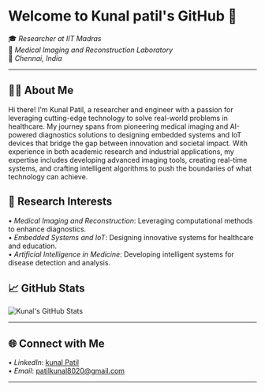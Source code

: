 # Welcome to Kunal patil's GitHub 👋  
🎓 *Researcher at IIT Madras*  
🧠 *Medical Imaging and Reconstruction Laboratory*  
📍 *Chennai, India*  

---

## 👨‍💻 About Me  

Hi there! I'm Kunal Patil, a researcher and engineer with a passion for leveraging cutting-edge technology to solve real-world problems in healthcare. My journey spans from pioneering medical imaging and AI-powered diagnostics solutions to designing embedded systems and IoT devices that bridge the gap between innovation and societal impact. With experience in both academic research and industrial applications, my expertise includes developing advanced imaging tools, creating real-time systems, and crafting intelligent algorithms to push the boundaries of what technology can achieve.

## 🧪 Research Interests  

•⁠  ⁠*Medical Imaging and Reconstruction*: Leveraging computational methods to enhance diagnostics.  
•⁠  ⁠*Embedded Systems and IoT*: Designing innovative systems for healthcare and education.  
•⁠  ⁠*Artificial Intelligence in Medicine*: Developing intelligent systems for disease detection and analysis.

## 📈 GitHub Stats  

![Kunal's GitHub Stats](https://github-readme-stats.vercel.app/api?username=KunalPatil8020&show_icons=true&theme=radical)

---

## 🌐 Connect with Me  

•⁠  ⁠*LinkedIn*: [kunal Patil](https://www.linkedin.com/in/kunal-patil-915b03159/)  
•⁠  ⁠*Email*: [patilkunal8020@gmail.com](mailto:patilkunal8020@gmail.com)  

---

